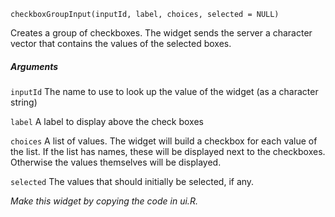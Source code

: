 
    checkboxGroupInput(inputId, label, choices, selected = NULL)
    
Creates a group of checkboxes. The widget sends the server a character vector that contains the values of the selected boxes.

##### Arguments

`inputId` 
The name to use to look up the value of the widget (as a character string)

`label` 
A label to display above the check boxes

`choices` 
A list of values. The widget will build a checkbox for each value of the list. If the list has names, these will be displayed next to the checkboxes. Otherwise the values themselves will be displayed. 

`selected`
The values that should initially be selected, if any.

_Make this widget by copying the code in ui.R._
